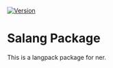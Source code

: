 [![Version](https://img.shields.io/pypi/v/salang.svg)](https://pypi.python.org/pypi/salang/)
# Salang Package

This is a langpack package for ner.


